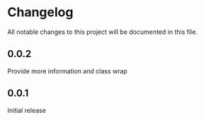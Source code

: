 # Changelog

All notable changes to this project will be documented in this file.

## 0.0.2

Provide more information and class wrap

## 0.0.1

Initial release
